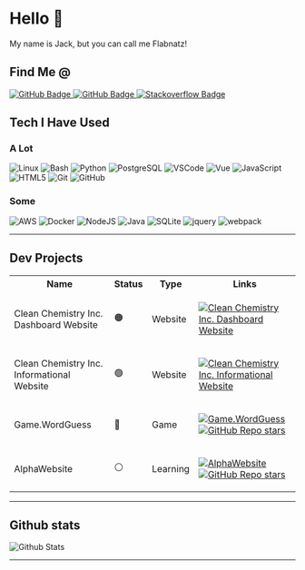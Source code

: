 # Hello 👋

My name is Jack, but you can call me Flabnatz!

## Find Me @

<a href="https://github.com/flabnatz?tab=profile">
    <img src="https://img.shields.io/badge/GITHUB-121011.svg?&style=for-the-badge&logo=github&logoColor=white" alt="GitHub Badge" />
</a>
<a href="https://www.linkedin.com/in/jack-olsen-192b90b3/">
    <img src="https://img.shields.io/badge/LinkedIn-blue?tab=followers?logo=github&style=for-the-badge" alt="GitHub Badge" />
</a>
<a href="https://stackoverflow.com/users/17500051/jack-olsen?tab=profile">
    <img src="https://img.shields.io/badge/stackoverflow-f48226.svg?style=for-the-badge&logo=stackoverflow&logoColor=white" alt="Stackoverflow Badge" />
</a>


## Tech I Have Used

### A Lot

![Linux](https://img.shields.io/badge/LINUX-FCC624?style=for-the-badge&logo=linux&logoColor=black)
![Bash](https://img.shields.io/badge/Bash-666666.svg?&style=for-the-badge&logo=PowerShell&logoColor=white)
![Python](https://img.shields.io/badge/PYTHON-3776AB.svg?&style=for-the-badge&logo=python&logoColor=white)
![PostgreSQL](https://img.shields.io/badge/POSTGRES-316192.svg?&style=for-the-badge&logo=postgresql&logoColor=white)
![VSCode](https://img.shields.io/badge/vscode-007ACC.svg?style=for-the-badge&logo=visualstudiocode&logoColor=white)
![Vue](https://img.shields.io/badge/vue-61DAFB.svg?style=for-the-badge&logo=vue&logoColor=black)
![JavaScript](https://img.shields.io/badge/JAVASCRIPT-F7DF1E.svg?&style=for-the-badge&logo=javascript&logoColor=323330)
![HTML5](https://img.shields.io/badge/HTML5-E34F26.svg?&style=for-the-badge&logo=html5&logoColor=white)
![Git](https://img.shields.io/badge/GIT-%23F05033.svg?&style=for-the-badge&logo=git&logoColor=white)
![GitHub](https://img.shields.io/badge/GITHUB-121011.svg?&style=for-the-badge&logo=github&logoColor=white)


### Some
![AWS](https://img.shields.io/badge/AMAZON%20AWS-232F3E.svg?&style=for-the-badge&logo=amazon-aws&logoColor=white)
![Docker](https://img.shields.io/badge/DOCKER-2496ED.svg?&style=for-the-badge&logo=docker&logoColor=white)
![NodeJS](https://img.shields.io/badge/NODEJS-339933.svg?&style=for-the-badge&logo=node.js&logoColor=white)
![Java](https://img.shields.io/badge/JAVA-007396.svg?&style=for-the-badge&logo=java&logoColor=white)
![SQLite](https://img.shields.io/badge/SQLITE-003B57.svg?&style=for-the-badge&logo=sqlite&logoColor=white)
![jquery](https://img.shields.io/badge/jquery-0769AD.svg?style=for-the-badge&logo=jquery&logoColor=white)
![webpack](https://img.shields.io/badge/webpack-8DD6F9.svg?style=for-the-badge&logo=webpack&logoColor=black)


----

## Dev Projects

<!-- Paste Output of generator.pu -->


<table>
 <tr>
  <th>Name</th><th>Status</th><th>Type</th><th>Links</th>
 </tr>
<tr><td>Clean Chemistry Inc. Dashboard Website</td><td>🟠</td><td>Website</td><td>


[![Clean Chemistry Inc. Dashboard Website](https://img.shields.io/website?style=flat-square&url=https%3A%2F%2Fdata.cleanchemi.com)](https://data.cleanchemi.com)

</td></tr>
<tr><td>Clean Chemistry Inc. Informational Website</td><td>🟢</td><td>Website</td><td>


[![Clean Chemistry Inc. Informational Website](https://img.shields.io/website?style=flat-square&url=https%3A%2F%2Fcleanchemi.com)](https://cleanchemi.com)

</td></tr>
<tr><td>Game.WordGuess</td><td>🔴</td><td>Game</td><td>


[![Game.WordGuess](https://img.shields.io/readthedocs/Game.WordGuess?style=flat-square)](https://Game.WordGuess.readthedocs.io)
[![GitHub Repo stars](https://img.shields.io/github/stars/flabnatz/Game.WordGuess?style=flat-square)](https://github.com/flabnatz/Game.WordGuess)

</td></tr>
<tr><td>AlphaWebsite</td><td>⚪️</td><td>Learning</td><td>


[![AlphaWebsite](https://img.shields.io/readthedocs/AlphaWebsite?style=flat-square)](https://AlphaWebsite.readthedocs.io)
[![GitHub Repo stars](https://img.shields.io/github/stars/flabnatz/AlphaWebsite?style=flat-square)](https://github.com/flabnatz/AlphaWebsite)

</td></tr>

</table>

----


<!-- <div align="center"> -->
## Github stats

![Github Stats](https://github-readme-stats.vercel.app/api?username=flabatz&show_icons=true&theme=default&hide_border=false&locale=en)

---
